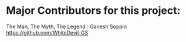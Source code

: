 # Major Contributors for this project:

The Man, The Myth, The Legend : Ganesh Soppin https://github.com/WhiteDevil-GS
